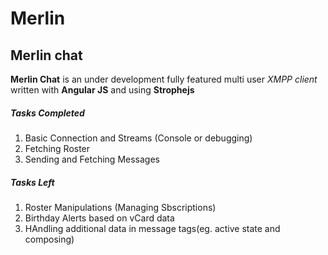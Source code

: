 Merlin
======

## Merlin chat

**Merlin Chat** is an under development fully featured multi user _XMPP client_ written with **Angular JS**  and using **Strophejs**

##### Tasks Completed

1. Basic Connection and Streams (Console or debugging)
2. Fetching Roster
3. Sending and Fetching Messages

##### Tasks Left

1. Roster Manipulations (Managing Sbscriptions)
2. Birthday Alerts based on vCard data
3. HAndling additional data in message tags(eg. active state and composing)

